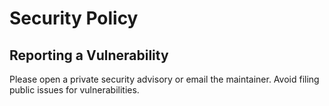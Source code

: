# Security Policy

## Reporting a Vulnerability
Please open a private security advisory or email the maintainer. Avoid filing public issues for vulnerabilities.
